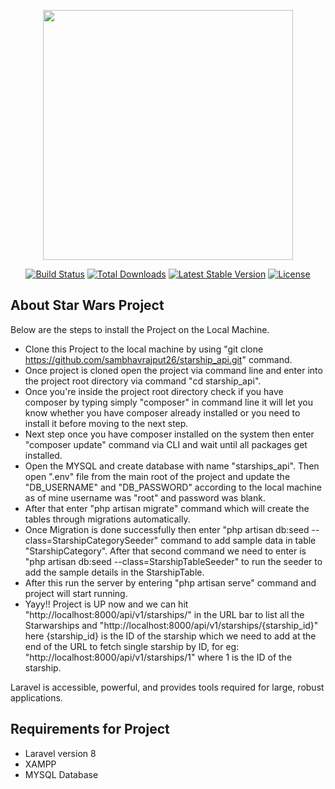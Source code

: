 <p align="center"><a href="https://laravel.com" target="_blank"><img src="https://raw.githubusercontent.com/laravel/art/master/logo-lockup/5%20SVG/2%20CMYK/1%20Full%20Color/laravel-logolockup-cmyk-red.svg" width="400"></a></p>

<p align="center">
<a href="https://travis-ci.org/laravel/framework"><img src="https://travis-ci.org/laravel/framework.svg" alt="Build Status"></a>
<a href="https://packagist.org/packages/laravel/framework"><img src="https://img.shields.io/packagist/dt/laravel/framework" alt="Total Downloads"></a>
<a href="https://packagist.org/packages/laravel/framework"><img src="https://img.shields.io/packagist/v/laravel/framework" alt="Latest Stable Version"></a>
<a href="https://packagist.org/packages/laravel/framework"><img src="https://img.shields.io/packagist/l/laravel/framework" alt="License"></a>
</p>

## About Star Wars Project

Below are the steps to install the Project on the Local Machine.

- Clone this Project to the local machine by using "git clone https://github.com/sambhavrajput26/starship_api.git" command.
- Once project is cloned open the project via command line and enter into the project root directory via command "cd starship_api".
- Once you're inside the project root directory check if you have composer by typing simply "composer" in command line it will let you know whether you have composer already installed or you need to install it before moving to the next step.
- Next step once you have composer installed on the system then enter "composer update" command via CLI and wait until all packages get installed.
- Open the MYSQL and create database with name "starships_api". Then open ".env" file from the main root of the project and update the "DB_USERNAME" and "DB_PASSWORD" according to the local machine as of mine username was "root" and password was blank.
- After that enter "php artisan migrate" command which will create the tables through migrations automatically.
- Once Migration is done successfully then enter "php artisan db:seed --class=StarshipCategorySeeder" command to add sample data in table "StarshipCategory". After that second command we need to enter is "php artisan db:seed --class=StarshipTableSeeder" to run the seeder to add the sample details in the StarshipTable.
- After this run the server by entering "php artisan serve" command and project will start running.
- Yayy!! Project is UP now and we can hit "http://localhost:8000/api/v1/starships/" in the URL bar to list all the Starwarships and "http://localhost:8000/api/v1/starships/{starship_id}" here {starship_id} is the ID of the starship which we need to add at the end of the URL to fetch single starship by ID, for eg: "http://localhost:8000/api/v1/starships/1" where 1 is the ID of the starship.

Laravel is accessible, powerful, and provides tools required for large, robust applications.

## Requirements for Project

- Laravel version 8 
- XAMPP
- MYSQL Database


